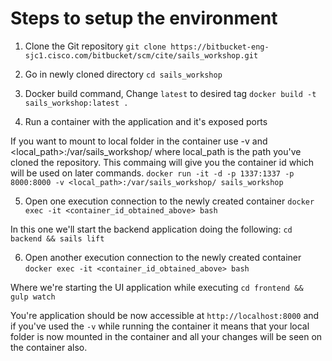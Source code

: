 # Steps to setup the environment
1. Clone the Git repository
`git clone https://bitbucket-eng-sjc1.cisco.com/bitbucket/scm/cite/sails_workshop.git`

2. Go in newly cloned directory
`cd sails_workshop`

3. Docker build command, Change `latest` to desired tag
`docker build -t sails_workshop:latest .`

4. Run a container with the application and it's exposed ports

If you want to mount to local folder in the container use -v and <local_path>:/var/sails_workshop/ where local_path is the path you've cloned the repository. This commaing will give you the container id which will be used on later commands.
`docker run -it -d -p 1337:1337 -p 8000:8000 -v <local_path>:/var/sails_workshop/ sails_workshop`

5. Open one execution connection to the newly created container
`docker exec -it <container_id_obtained_above> bash`

In this one we'll start the backend application doing the following:
`cd backend && sails lift`

6. Open another execution connection to the newly created container
`docker exec -it <container_id_obtained_above> bash`

Where we're starting the UI application while executing `cd frontend && gulp watch`

You're application should be now accessible at `http://localhost:8000` and if you've used the `-v`
while running the container it means that your local folder is now mounted in the container and all
your changes will be seen on the container also.
